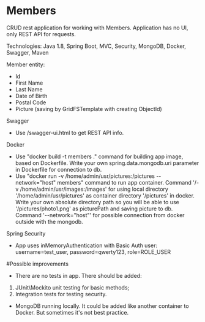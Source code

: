 # Members
CRUD rest application for working with Members. Application has no UI, only REST API for requests.

Technologies: Java 1.8, Spring Boot, MVC, Security, MongoDB, Docker, Swagger, Maven

Member entity:
- Id
- First Name
- Last Name
- Date of Birth
- Postal Code
- Picture (saving by GridFSTemplate with creating ObjectId)

Swagger
* Use /swagger-ui.html to get REST API info.

Docker
* Use "docker build -t members ." command for building app image, based on Dockerfile. Write your own spring.data.mongodb.uri parameter in Dockerfile for connection to db.
* Use "docker run -v /home/admin/usr/pictures:/pictures --network="host" members" command to run app container.
Command '/-v /home/admin/usr/images:/images' for using local directory '/home/admin/usr/pictures' as container directory '/pictures' in docker. Write your own absolute directory path so you will be able to use '/pictures/photo1.png' as picturePath and saving picture to db.
Command '--network="host"' for possible connection from docker outside with the mongodb.

Spring Security
* App uses inMemoryAuthentication with Basic Auth user: username=test_user, password=qwerty123, role=ROLE_USER

#Possible improvements
* There are no tests in app. There should be added:
1) JUnit\Mockito unit testing for basic methods;
2) Integration tests for testing security.

* MongoDB running locally. It could be added like another container to Docker. But sometimes it's not best practice.



